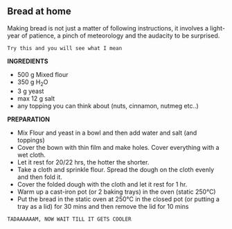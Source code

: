 ## Bread at home
Making bread is not just a matter of following instructions, it involves a light-year of patience, a pinch of meteorology and the audacity to be surprised.

`Try this and you will see what I mean`
<br>

**INGREDIENTS**

- 500 g Mixed flour
- 350 g H<sub>2</sub>O
- 3 g yeast
- max 12 g salt
- any topping you can think about (nuts, cinnamon, nutmeg etc..)

**PREPARATION**

- Mix Flour and yeast in a bowl and then add water and salt (and toppings)
- Cover the bown with thin film and make holes. Cover everything with a wet cloth.
- Let it rest for 20/22 hrs, the hotter the shorter.
- Take a cloth and sprinkle flour. Spread the dough on the cloth evenly and then fold it.
- Cover the folded dough with the cloth and let it rest for 1 hr.
- Warm up a cast-iron pot (or 2 baking trays) in the oven (static 250°C)
- Put the bread in the static oven at 250°C in the closed pot (or putting a tray as a lid) for 30 mins and then remove the lid for 10 mins

`TADAAAAAAM, NOW WAIT TILL IT GETS COOLER`
  
